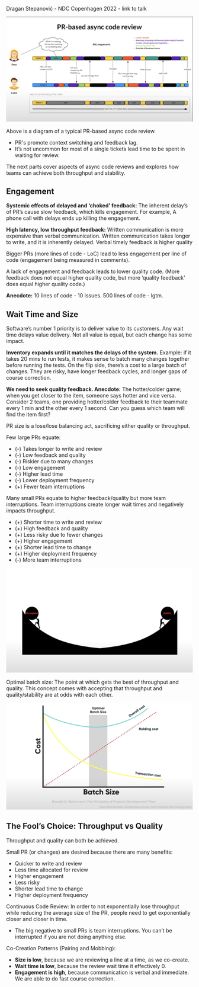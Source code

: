 Dragan Stepanović - NDC Copenhagen 2022 - link to talk

![pr-based-async-code-review](https://raw.githubusercontent.com/miketabb33/michaels-articles/master/img/async-code-reviews-killing-throughput/pr-based-async-code-review.png)

Above is a diagram of a typical PR-based async code review.
- PR's promote context switching and feedback lag.
- It’s not uncommon for most of a single tickets lead time to be spent in waiting for review.

The next parts cover aspects of async code reviews and explores how teams can achieve both throughput and stability.

## Engagement
**Systemic effects of delayed and ‘choked’ feedback:** The inherent delay’s of PR’s cause slow feedback, which kills engagement. For example, A phone call with delays ends up killing the engagement.

**High latency, low throughput feedback:** Written communication is more expensive than verbal communication. Written communication takes longer to write, and it is inherently delayed. Verbal timely feedback is higher quality

Bigger PRs (more lines of code - LoC) lead to less engagement per line of code (engagement being measured in comments).

A lack of engagement and feedback leads to lower quality code. (More feedback does not equal higher quality code, but more ‘quality feedback’ does equal higher quality code.)

**Anecdote:** 10 lines of code - 10 issues. 500 lines of code - lgtm.

## Wait Time and Size
Software’s number 1 priority is to deliver value to its customers. Any wait time delays value delivery. Not all value is equal, but each change has some impact.

**Inventory expands until it matches the delays of the system.** Example: if it takes 20 mins to run tests, it makes sense to batch many changes together before running the tests. On the flip side, there’s a cost to a large batch of changes. They are risky, have longer feedback cycles, and longer gaps of course correction.

**We need to seek quality feedback. Anecdote:** The hotter/colder game; when you get closer to the item, someone says hotter and vice versa.  Consider 2 teams, one providing hotter/colder feedback to their teammate every 1 min and the other every 1 second. Can you guess which team will find the item first?

PR size is a lose/lose balancing act, sacrificing either quality or throughput.

Few large PRs equate:
- (-) Takes longer to write and review
- (-) Low feedback and quality
- (-) Riskier due to many changes
- (-) Low engagement
- (-) Higher lead time
- (-) Lower deployment frequency
- (+) Fewer team interruptions

Many small PRs equate to higher feedback/quality but more team interruptions. Team interruptions create longer wait times and negatively impacts throughput.
- (+) Shorter time to write and review
- (+) High feedback and quality
- (+) Less risky due to fewer changes
- (+) Higher engagement
- (+) Shorter lead time to change
- (+) Higher deployment frequency
- (-) More team interruptions

![throughput-vs-quality](https://raw.githubusercontent.com/miketabb33/michaels-articles/master/img/async-code-reviews-killing-throughput/throughput-vs-quality.png)

Optimal batch size: The point at which gets the best of throughput and quality. This concept comes with accepting that throughput and quality/stability are at odds with each other.

![batch-size](https://raw.githubusercontent.com/miketabb33/michaels-articles/master/img/async-code-reviews-killing-throughput/batch-size-and-cost.png)

## The Fool’s Choice: Throughput vs Quality
Throughput and quality can both be achieved.

Small PR (or changes) are desired because there are many benefits:
- Quicker to write and review
- Less time allocated for review
- Higher engagement
- Less risky
- Shorter lead time to change
- Higher deployment frequency

Continuous Code Review: In order to not exponentially lose throughput while reducing the average size of the PR, people need to get exponentially closer and closer in time.
- The big negative to small PRs is team interruptions. You can’t be interrupted if you are not doing anything else.

Co-Creation Patterns (Pairing and Mobbing):
- **Size is low**, because we are reviewing a line at a time, as we co-create.
- **Wait time is low**, because the review wait time it effectively 0.
- **Engagement is high**, because communication is verbal and immediate. We are able to do fast course correction.

